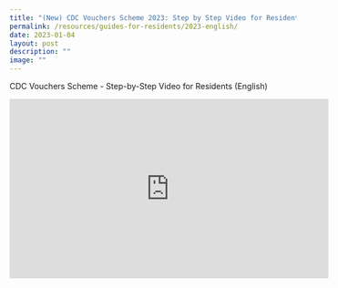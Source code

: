 ```yaml
---
title: "(New) CDC Vouchers Scheme 2023: Step by Step Video for Residents (English)"
permalink: /resources/guides-for-residents/2023-english/
date: 2023-01-04
layout: post
description: ""
image: ""
---
```

CDC Vouchers Scheme - Step-by-Step Video for Residents (English)


<iframe width="560" height="315" src="https://www.youtube.com/embed/CeHvLfmA_ns" title="YouTube video player" frameborder="0" allow="accelerometer; autoplay; clipboard-write; encrypted-media; gyroscope; picture-in-picture" allowfullscreen></iframe>